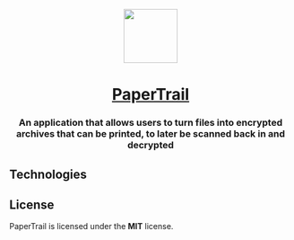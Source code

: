 <p align="center">
  <a href="https://github.com/papertrail-app/papertrail">
    <img src="" height="96">
    <h1 align="center">PaperTrail</h1>
  </a>
</p>

<h3 align="center">
  An application that allows users to turn files into encrypted archives that can be printed, to later be scanned back in and decrypted
</h3>

<!-- <p align="center">
    <a href="link"><strong>Title</strong></a>  ·
    <a href="link"><strong>Title</strong></a>  ·
    <a href="link"><strong>Title</strong></a>  ·
    <a href="link"><strong>Title</strong></a> 
</p>
<br/> -->

<!-- Instructions on how to try the application out -->

## Technologies

<!-- Technologies app is built with -->

## License

PaperTrail is licensed under the **MIT** license.
